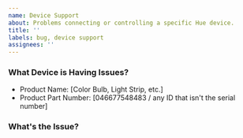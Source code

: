 ```yaml
---
name: Device Support
about: Problems connecting or controlling a specific Hue device.
title: ''
labels: bug, device support
assignees: ''
---
```


### What Device is Having Issues?
 - Product Name: [Color Bulb, Light Strip, etc.]
 - Product Part Number: [046677548483 / any ID that isn't the serial number]


### What's the Issue?
